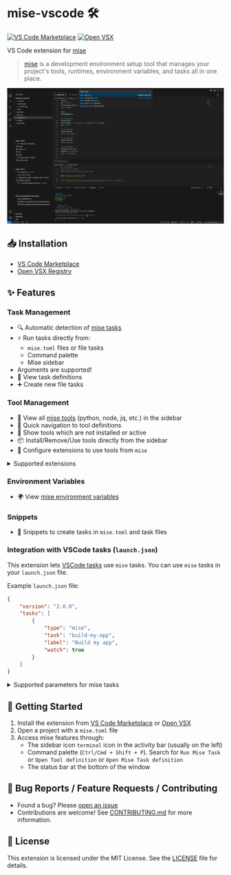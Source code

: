 # mise-vscode 🛠️
[![VS Code Marketplace](https://img.shields.io/visual-studio-marketplace/v/hverlin.mise-vscode)](https://marketplace.visualstudio.com/items?itemName=hverlin.mise-vscode)
[![Open VSX](https://img.shields.io/open-vsx/v/hverlin/mise-vscode)](https://open-vsx.org/extension/hverlin/mise-vscode)

VS Code extension for [mise](https://mise.jdx.dev/)

> [mise](https://mise.jdx.dev/) is a development environment setup tool that manages your project's tools, runtimes, environment variables, and tasks all in one place.

![mise-extension.png](screenshots/mise-extension.png)

## 📥 Installation
- [VS Code Marketplace](https://marketplace.visualstudio.com/items?itemName=hverlin.mise-vscode)
- [Open VSX Registry](https://open-vsx.org/extension/hverlin/mise-vscode)

## ✨ Features

### Task Management
- 🔍 Automatic detection of [mise tasks](https://mise.jdx.dev/tasks/)
- ⚡ Run tasks directly from:
    - `mise.toml` files or file tasks
    - Command palette
    - Mise sidebar
- Arguments are supported!
- 📝 View task definitions 
- ➕ Create new file tasks 

### Tool Management
- 🧰 View all [mise tools](https://mise.jdx.dev/dev-tools/) (python, node, jq, etc.) in the sidebar
- 📍 Quick navigation to tool definitions
- 📱 Show tools which are not installed or active
- 📦 Install/Remove/Use tools directly from the sidebar
- 🔧 Configure extensions to use tools from `mise`

<details>
<summary>Supported extensions</summary>

List of extensions that can be configured to use tools from `mise`. 
Extensions are automatically configured to use `mise shims`. You can disable this feature in the settings.

If you want to configure it manually, search for `Mise: Configure extension sdk path...` in the command palette.

- [Deno](https://marketplace.visualstudio.com/items?itemName=denoland.vscode-deno)
- [Ruff](https://marketplace.visualstudio.com/items?itemName=charliermarsh.ruff)
- [Bun](https://marketplace.visualstudio.com/items?itemName=oven.bun-vscode)
- [Go](https://marketplace.visualstudio.com/items?itemName=golang.Go)
- [Python](https://marketplace.visualstudio.com/items?itemName=ms-python.python)

If you want to add one, you can open a PR that updates [src/utils/supportedExtensions.ts](https://github.com/hverlin/mise-vscode/blob/main/src/utils/supportedExtensions.ts)

</details>

### Environment Variables
- 🌍 View [mise environment variables](https://mise.jdx.dev/environments.html)

### Snippets
- 📝 Snippets to create tasks in `mise.toml` and task files

### Integration with VSCode tasks (`launch.json`)
This extension lets [VSCode tasks](https://code.visualstudio.com/docs/editor/tasks) use `mise` tasks. You can use `mise` tasks in your `launch.json` file.

Example `launch.json` file:
```json
{
    "version": "2.0.0",
    "tasks": [
        {
            "type": "mise",
            "task": "build-my-app",
            "label": "Build my app",
            "watch": true
        }
    ]
}
```

<details>
<summary>Supported parameters for mise tasks</summary>

- `task`: The mise task to execute
- `watch`: Re-run the task when files change
- `profile`: The mise profile to use (optional, will use the default profile if not provided)
- `glob`: Glob pattern to watch for changes. Defaults to sources from the tasks
- `runArgs`: Arguments to pass to the task. Not used when watch is true
- `watchexecArgs`: Arguments to pass to watchexec. (example: --clear) | use watchexec --help for more information

</details>


## 🚀 Getting Started

1. Install the extension from [VS Code Marketplace](https://marketplace.visualstudio.com/items?itemName=hverlin.mise-vscode#overview) or [Open VSX](https://open-vsx.org/extension/hverlin/mise-vscode)
2. Open a project with a `mise.toml` file
3. Access mise features through:
    - The sidebar icon `terminal` icon in the activity bar (usually on the left)
    - Command palette (`Ctrl/Cmd + Shift + P`). Search for `Run Mise Task` or `Open Tool definition` or `Open Mise Task definition`
    - The status bar at the bottom of the window

## 🐛 Bug Reports / Feature Requests / Contributing

- Found a bug? Please [open an issue](https://github.com/hverlin/mise-vscode/issues)
- Contributions are welcome! See [CONTRIBUTING.md](CONTRIBUTING.md) for more information.

## 📄 License

This extension is licensed under the MIT License. See the [LICENSE](LICENSE) file for details.
